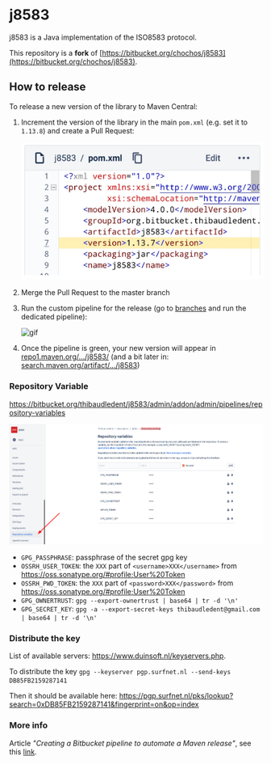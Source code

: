 # j8583

j8583 is a Java implementation of the ISO8583 protocol.

This repository is a **fork** of [https://bitbucket.org/chochos/j8583](https://bitbucket.org/chochos/j8583).

## How to release

To release a new version of the library to Maven Central:

1) Increment the version of the library in the main `pom.xml` (e.g. set it to `1.13.8`) and create a Pull Request:

   ![pom](how_to_release_update_pom.png)

2) Merge the Pull Request to the master branch

3) Run the custom pipeline for the release (go to [branches](https://bitbucket.org/thibaudledent/j8583/branches/) and run the dedicated pipeline):

   ![gif](https://bitbucket.org/thibaudledent/j8583/raw/ded5f57141cf1680b5debbfe77fa84de3e8f4282/how_to_release.gif)

4) Once the pipeline is green, your new version will appear in [repo1.maven.org/.../j8583/](https://repo1.maven.org/maven2/org/bitbucket/thibaudledent/j8583/j8583/) (and a bit later in: [search.maven.org/artifact/.../j8583](https://search.maven.org/artifact/org.bitbucket.thibaudledent.j8583/j8583))

### Repository Variable

https://bitbucket.org/thibaudledent/j8583/admin/addon/admin/pipelines/repository-variables

![repository_variable](repository_variables.png)

* `GPG_PASSPHRASE`: passphrase of the secret gpg key
* `OSSRH_USER_TOKEN`: the `XXX` part of `<username>XXX</username>` from https://oss.sonatype.org/#profile;User%20Token
* `OSSRH_PWD_TOKEN`:  the `XXX` part of `<password>XXX</password>` from https://oss.sonatype.org/#profile;User%20Token
* `GPG_OWNERTRUST`: `gpg --export-ownertrust | base64 | tr -d '\n'`
* `GPG_SECRET_KEY`: `gpg -a --export-secret-keys thibaudledent@gmail.com | base64 | tr -d '\n'`

### Distribute the key

List of available servers: https://www.duinsoft.nl/keyservers.php.

To distribute the key `gpg --keyserver pgp.surfnet.nl --send-keys DB85FB2159287141`

Then it should be available here: https://pgp.surfnet.nl/pks/lookup?search=0xDB85FB2159287141&fingerprint=on&op=index

### More info

Article *"Creating a Bitbucket pipeline to automate a Maven release"*, see this [link](https://thibaudledent.github.io/2019/03/01/bitbucket-pipeline/).